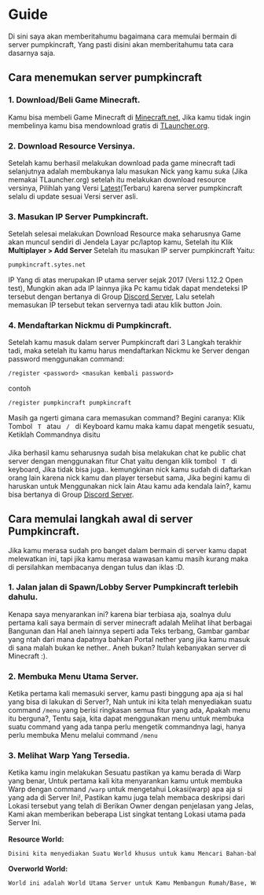 # Guide
Di sini saya akan memberitahumu bagaimana cara memulai bermain di server pumpkincraft, Yang pasti disini akan memberitahumu tata cara dasarnya saja.

## Cara menemukan server pumpkincraft
### 1. Download/Beli Game Minecraft.
Kamu bisa membeli Game Minecraft di [Minecraft.net](https://www.minecraft.net/en-us/), Jika kamu tidak ingin membelinya kamu bisa mendownload gratis di [TLauncher.org](https://tlauncher.org/en/).
### 2. Download Resource Versinya.
Setelah kamu berhasil melakukan download pada game minecraft tadi selanjutnya adalah membukanya lalu masukan Nick yang kamu suka (Jika memakai TLauncher.org) setelah itu melakukan download resource versinya, Pilihlah yang Versi [Latest](https://minecraft.gamepedia.com/Java_Edition_version_history)(Terbaru) karena server pumpkincraft selalu di update sesuai Versi server asli.
### 3. Masukan IP Server Pumpkincraft.
Setelah selesai melakukan Download Resource maka seharusnya Game akan muncul sendiri di Jendela Layar pc/laptop kamu, Setelah itu Klik **Multiplayer > Add Server** Setelah itu masukan IP server pumpkincraft Yaitu:
```vb
pumpkincraft.sytes.net
```
IP Yang di atas merupakan IP utama server sejak 2017 (Versi 1.12.2 Open test), Mungkin akan ada IP lainnya jika Pc kamu tidak dapat mendeteksi IP tersebut dengan bertanya di Group [Discord Server](https://discord.gg/8k8XwP3bPx), Lalu setelah memasukan IP tersebut tekan servernya tadi atau klik button Join.
### 4. Mendaftarkan Nickmu di Pumpkincraft.
Setelah kamu masuk dalam server Pumpkincraft dari 3 Langkah terakhir tadi, maka setelah itu kamu harus mendaftarkan Nickmu ke Server dengan password menggunakan command:
```vb
/register <password> <masukan kembali password>
```
contoh
```vb
/register pumpkincraft pumpkincraft
```
Masih ga ngerti gimana cara memasukan command? Begini caranya:
Klik Tombol `  T  ` atau `  /  ` di Keyboard kamu maka kamu dapat mengetik sesuatu, Ketiklah Commandnya disitu
####
Jika berhasil kamu seharusnya sudah bisa melakukan chat ke public chat server dengan menggunakan fitur Chat yaitu dengan klik tombol `  T  ` di keyboard, Jika tidak bisa juga.. kemungkinan nick kamu sudah di daftarkan orang lain karena nick kamu dan player tersebut sama, Jika begini kamu di haruskan untuk Menggunakan nick lain Atau kamu ada kendala lain?, kamu bisa bertanya di Group [Discord Server](https://discord.gg/8k8XwP3bPx).
## Cara memulai langkah awal di server Pumpkincraft.
Jika kamu merasa sudah pro banget dalam bermain di server kamu dapat melewatkan ini, tapi jika kamu merasa wawasan kamu masih kurang maka di persilahkan membacanya dengan tulus dan iklas :D.
### 1. Jalan jalan di Spawn/Lobby Server Pumpkincraft terlebih dahulu.
Kenapa saya menyarankan ini? karena biar terbiasa aja, soalnya dulu pertama kali saya bermain di server minecraft adalah Melihat lihat berbagai Bangunan dan Hal aneh lainnya seperti ada Teks terbang, Gambar gambar yang ntah dari mana dapatnya bahkan Portal nether yang jika kamu masuk di sana malah bukan ke nether.. Aneh bukan? Itulah kebanyakan server di Minecraft :).
### 2. Membuka Menu Utama Server.
Ketika pertama kali memasuki server, kamu pasti binggung apa aja si hal yang bisa di lakukan di Server?, Nah untuk ini kita telah menyediakan suatu command ` /menu ` yang berisi ringkasan semua fitur yang ada, Apakah menu itu berguna?, Tentu saja, kita dapat menggunakan menu untuk membuka suatu command yang ada tanpa perlu mengetik commandnya lagi, hanya perlu membuka Menu melalui command ` /menu `
### 3. Melihat Warp Yang Tersedia.
Ketika kamu ingin melakukan Sesuatu pastikan ya kamu berada di Warp yang benar, Untuk pertama kali kita menyarankan kamu untuk membuka Warp dengan command ` /warp ` untuk mengetahui Lokasi(warp) apa aja si yang ada di Server Ini!, Pastikan kamu juga telah membaca deskripsi dari Lokasi tersebut yang telah di Berikan Owner dengan penjelasan yang Jelas, Kami akan memberikan beberapa List singkat tentang Lokasi utama pada Server Ini.
</br>
</br>
**Resource World:**
```vb
Disini kita menyediakan Suatu World khusus untuk kamu Mencari Bahan-bahan(resource) untuk membangun Rumah agar lebih mudah, Kamu tidak perlu khawatir akan Kehabisan Resource pada World ini karena kita akan Mereset World ini setiap Bulannya
```
**Overworld World:**
```vb
World ini adalah World Utama Server untuk Kamu Membangun Rumah/Base, World ini dilengkapi dengan Fitur Protect Untuk MemProtect Rumah kalian dari Player lain
```